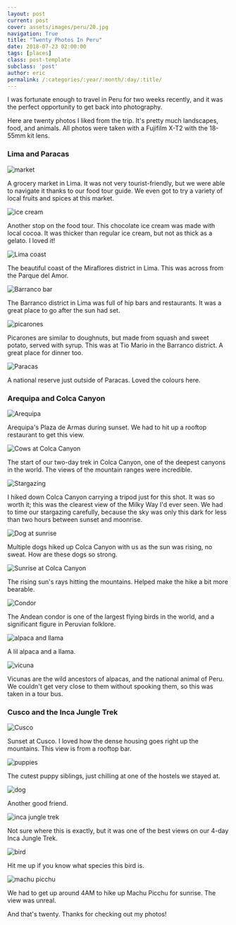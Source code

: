 ```yaml
---
layout: post
current: post
cover: assets/images/peru/20.jpg
navigation: True
title: "Twenty Photos In Peru"
date: 2018-07-23 02:00:00
tags: [places]
class: post-template
subclass: 'post'
author: eric
permalink: /:categories/:year/:month/:day/:title/
---
```


I was fortunate enough to travel in Peru for two weeks recently, and it was the perfect opportunity to get back into photography.

Here are twenty photos I liked from the trip. It's pretty much landscapes, food, and animals. All photos were taken with a Fujifilm X-T2 with the 18-55mm kit lens.

### Lima and Paracas

<img src="/assets/images/peru/1.jpg" alt="market" style="max-height: 500px;"/>

A grocery market in Lima. It was not very tourist-friendly, but we were able to navigate it thanks to our food tour guide. We even got to try a variety of local fruits and spices at this market.

<img src="/assets/images/peru/2.jpg" alt="ice cream" style="max-height: 500px;"/>

Another stop on the food tour. This chocolate ice cream was made with local cocoa. It was thicker than regular ice cream, but not as thick as a gelato. I loved it!

<img src="/assets/images/peru/3.jpg" alt="Lima coast" style="max-height: 500px;"/>

The beautiful coast of the Miraflores district in Lima. This was across from the Parque del Amor.

<img src="/assets/images/peru/4.jpg" alt="Barranco bar" style="max-height: 500px;"/>

The Barranco district in Lima was full of hip bars and restaurants. It was a great place to go after the sun had set.

<img src="/assets/images/peru/5.jpg" alt="picarones" style="max-height: 500px;"/>

Picarones are similar to doughnuts, but made from squash and sweet potato, served with syrup. This was at Tio Mario in the Barranco district. A great place for dinner too.

<img src="/assets/images/peru/6.jpg" alt="Paracas" style="max-height: 500px;"/>

A national reserve just outside of Paracas. Loved the colours here.

### Arequipa and Colca Canyon

<img src="/assets/images/peru/7.jpg" alt="Arequipa" style="max-height: 500px;"/>

Arequipa's Plaza de Armas during sunset. We had to hit up a rooftop restaurant to get this view.

<img src="/assets/images/peru/8.jpg" alt="Cows at Colca Canyon" style="max-height: 500px;"/>

The start of our two-day trek in Colca Canyon, one of the deepest canyons in the world. The views of the mountain ranges were incredible.

<img src="/assets/images/peru/9.jpg" alt="Stargazing" style="max-height: 500px;"/>

I hiked down Colca Canyon carrying a tripod just for this shot. It was so worth it; this was the clearest view of the Milky Way I'd ever seen. We had to time our stargazing carefully, because the sky was only this dark for less than two hours between sunset and moonrise.

<img src="/assets/images/peru/10.jpg" alt="Dog at sunrise" style="max-height: 500px;"/>

Multiple dogs hiked up Colca Canyon with us as the sun was rising, no sweat. How are these dogs so strong.

<img src="/assets/images/peru/11.jpg" alt="Sunrise at Colca Canyon" style="max-height: 500px;"/>

The rising sun's rays hitting the mountains. Helped make the hike a bit more bearable.

<img src="/assets/images/peru/12.jpg" alt="Condor" style="max-height: 500px;"/>

The Andean condor is one of the largest flying birds in the world, and a significant figure in Peruvian folklore.


<img src="/assets/images/peru/13.jpg" alt="alpaca and llama" style="max-height: 500px;"/>

A lil alpaca and a llama.


<img src="/assets/images/peru/14.jpg" alt="vicuna" style="max-height: 500px;"/>

Vicunas are the wild ancestors of alpacas, and the national animal of Peru. We couldn't get very close to them without spooking them, so this was taken in a tour bus.

### Cusco and the Inca Jungle Trek

<img src="/assets/images/peru/15.jpg" alt="Cusco" style="max-height: 500px;"/>

Sunset at Cusco. I loved how the dense housing goes right up the mountains. This view is from a rooftop bar.


<img src="/assets/images/peru/16.jpg" alt="puppies" style="max-height: 500px;"/>

The cutest puppy siblings, just chilling at one of the hostels we stayed at.


<img src="/assets/images/peru/17.jpg" alt="dog" style="max-height: 500px;"/>

Another good friend.


<img src="/assets/images/peru/18.jpg" alt="inca jungle trek" style="max-height: 500px;"/>

Not sure where this is exactly, but it was one of the best views on our 4-day Inca Jungle Trek.

<img src="/assets/images/peru/19.jpg" alt="bird" style="max-height: 500px;"/>

Hit me up if you know what species this bird is.

<img src="/assets/images/peru/20.jpg" alt="machu picchu" style="max-height: 500px;"/>

We had to get up around 4AM to hike up Machu Picchu for sunrise. The view was unreal.

And that's twenty. Thanks for checking out my photos!
